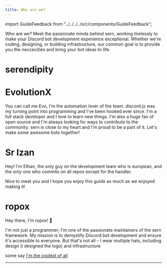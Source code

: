 ```yaml
---
title: Who are we?
---
```

import GuideFeedback from "../../../../src/components/GuideFeedback";

Who are we?
Meet the passionate minds behind sern, working tirelessly to make your Discord bot development experience exceptional. Whether we're coding, designing, or building infrastructure, our common goal is to provide you the neccecities and bring your bot ideas to life.

# serendipity

# EvolutionX
You can call me Evo, I'm the automation lover of the team. discord.js was my turning point into programming and I've been hooked ever since. I'm a full stack developer and I love to learn new things. I'm also a huge fan of open source and I'm always looking for ways to contribute to the community.
sern is close to my heart and I'm proud to be a part of it. Let's make some awesome bots together!

# Sr Izan

Hey! I'm Ethan, the only guy on the development team who is european, and the only one who commits on all repos except for the handler.

Nice to meet you and I hope you enjoy this guide as much as we enjoyed making it!

# ropox
Hey there, I'm ropox! 👋

I'm not just a programmer; I'm one of the passionate maintainers of the sern framework. My mission is to demystify Discord bot development and ensure it's accessible to everyone. But that's not all – I wear multiple hats, including design (i designed the logo) and infrastructure 

some say [I'm the coolest of all](/blog/newlogo#ropox-thing)

---
<GuideFeedback />